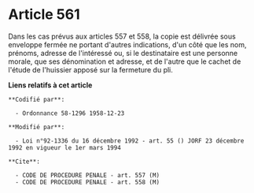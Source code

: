 # Article 561

Dans les cas prévus aux articles 557 et 558, la copie est délivrée sous enveloppe fermée ne portant d'autres indications,
d'un côté que les nom, prénoms, adresse de l'intéressé ou, si le destinataire est une personne morale, que ses dénomination
et adresse, et de l'autre que le cachet de l'étude de l'huissier apposé sur la fermeture du pli.

**Liens relatifs à cet article**

	**Codifié par**:

	  - Ordonnance 58-1296 1958-12-23

	**Modifié par**:

	  - Loi n°92-1336 du 16 décembre 1992 - art. 55 () JORF 23 décembre 1992 en vigueur le 1er mars 1994

	**Cite**:

	  - CODE DE PROCEDURE PENALE - art. 557 (M)
	  - CODE DE PROCEDURE PENALE - art. 558 (M)
